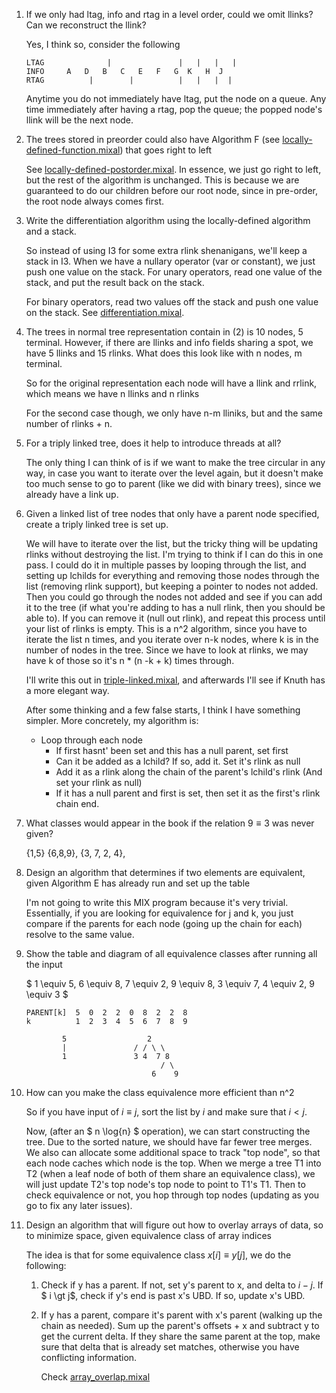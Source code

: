 1)  If we only had ltag, info and rtag in a level order, could we omit llinks? Can we reconstruct the llink?

    Yes, I think so, consider the following

    ```
    LTAG              |               |   |   |   |
    INFO     A   D   B   C   E   F   G  K   H  J
    RTAG          |        |          |   |   |  |
    ```

    Anytime you do not immediately have ltag, put the node on a queue. Any time immediately after having a rtag, pop the queue; the popped node's llink will be the next node.

2)  The trees stored in preorder could also have Algorithm F (see [locally-defined-function.mixal](locally-defined-function.mixal)) that goes right to left

    See [locally-defined-postorder.mixal](locally-defined-postorder.mixal). In essence, we just go right to left, but the rest of the algorithm is unchanged. This is because we are guaranteed to do our children before our root node, since in pre-order, the root node always comes first.

3)  Write the differentiation algorithm using the locally-defined algorithm and a stack.

    So instead of using I3 for some extra rlink shenanigans, we'll keep a stack in I3. When we have a nullary operator (var or constant), we just push one value on the stack. For unary operators, read one value of the stack, and put the result back on the stack.

    For binary operators, read two values off the stack and push one value on the stack. See [differentiation.mixal](differentiation.mixal).

4)  The trees in normal tree representation contain in (2) is 10 nodes, 5 terminal. However, if there are llinks and info fields sharing a spot, we have 5 llinks and 15 rlinks. What does this look like with n nodes, m terminal.

    So for the original representation each node will have a llink and rrlink, which means we have n llinks and n rlinks

    For the second case though, we only have n-m lliniks, but and the same number of rlinks + n.

5)  For a triply linked tree, does it help to introduce threads at all?

    The only thing I can think of is if we want to make the tree circular in any way, in case you want to iterate over the level again, but it doesn't make too much sense to go to parent (like we did with binary trees), since we already have a link up.

6)  Given a linked list of tree nodes that only have a parent node 
    specified, create a triply linked tree is set up.

    We will have to iterate over the list, but the tricky thing will be updating rlinks without destroying the list. I'm trying to think if I can do this in one pass. I could do it in multiple passes by looping through the list, and setting up lchilds for everything and removing those nodes through the list (removing rlink support), but keeping a pointer to nodes not added. Then you could go through the nodes not added and see if you can add it to the tree (if what you're adding to has a null rlink, then you should be able to). If you can remove it (null out rlink), and repeat this process until your list of rlinks is empty. This is a n^2 algorithm, since you have to iterate the list n times, and you iterate over n-k nodes, where k is in the number of nodes in the tree. Since we have to look at rlinks, we may have k of those so it's n * (n -k + k) times through.

    I'll write this out in [triple-linked.mixal](triple-linked.mixal), and afterwards I'll see if Knuth has a more elegant way. 
    
    After some thinking and a few false starts, I think I have something simpler. More concretely, my algorithm is:

    - Loop through each node
        - If first hasnt' been set and this has a null parent, set first
        - Can it be added as a lchild? If so, add it. Set it's rlink as null
        - Add it as a rlink along the chain of the parent's lchild's rlink (And set your rlink as null)
        - If it has a null parent and first is set, then set it as the first's rlink chain end.

7)  What classes would appear in the book if the relation $9 \equiv 3$ was never given?

    {1,5} {6,8,9}, {3, 7, 2, 4},

8)  Design an algorithm that determines if two elements are equivalent, given Algorithm E has already run and set up the table

    I'm not going to write this MIX program because it's very trivial.
    Essentially, if you are looking for equivalence for j and k, you just compare if the parents for each node (going up the chain for each) resolve to the same value.

9)  Show the table and diagram of all equivalence classes after running all the input


    $ 1 \equiv 5,  6 \equiv 8, 7 \equiv 2,   9 \equiv 8,   3 \equiv 7,   4 \equiv 2,  9 \equiv 3 $

    ```
    PARENT[k]  5  0  2  2  0  8  2  2  8  
    k          1  2  3  4  5  6  7  8  9
    ```


    ```
            5                  2
            |               / / \ \
            1               3 4  7 8
                                  / \
                                6    9
    ```

10) How can you make the class equivalence more efficient than n^2

    So if you have input of $i \equiv j$, sort the list by $i$ and make sure that $i \lt j$.  

    Now, (after an $ n \log{n} $ operation), we can start constructing the tree. Due to the sorted nature, we should have far fewer tree merges. We also can allocate some additional space to track "top node", so that each node caches which node is the top. When we merge a tree T1 into T2 (when a leaf node of both of them share an equivalence class), we will just update T2's top node's top node to point to T1's T1. Then to check equivalence or not, you hop through top nodes (updating as you go to fix any later issues).

11) Design an algorithm that will figure out how to overlay arrays of data, so to minimize space, given equivalence class of array indices

    The idea is that for some equivalence class $x[i] \equiv y[j]$, we do the following:

    1. Check if y has a parent. If not, set y's parent to x, and delta to $i - j$. If $ i \gt j$, check if y's end is past x's UBD. If so, update x's UBD.

    2.  If y has a parent, compare it's parent with x's parent (walking up the chain as needed). Sum up the parent's offsets + x and subtract y to get the current delta. If they share the same parent at the top, make sure that delta that is already set matches, otherwise you have conflicting information.

        Check [array_overlap.mixal](array_overlap.mixal)